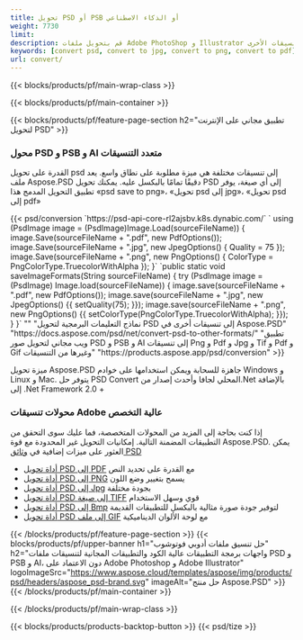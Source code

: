 ```yaml
---
title: تحويل PSD أو PSB أو الذكاء الاصطناعي
weight: 7730
limit: 
description: قم بتحويل ملفات Adobe PhotoShop و Illustrator والصور والتنسيقات الأخرى
keywords: [convert psd, convert to jpg, convert to png, convert to pdf]
url: convert/
---
```


{{< blocks/products/pf/main-wrap-class >}}

{{< blocks/products/pf/main-container >}}

{{< blocks/products/pf/feature-page-section h2="تطبيق مجاني على الإنترنت لتحويل PSD" >}}
<h3 class="headingpdleft">محول PSD و PSB و AI متعدد التنسيقات</h3>
<p>القدرة على تحويل psd إلى تنسيقات مختلفة هي ميزة مطلوبة على نطاق واسع. يعد ملف Aspose.PSD دقيقًا تمامًا بالبكسل عليه. يمكنك تحويل PSD إلى أي صيغة، يوفر تطبيق التحويل المدمج هذا «psd save to png»، «تحويل psd إلى jpg»، «تحويل psd إلى pdf»</p>
{{< psd/conversion `https://psd-api-core-rl2ajsbv.k8s.dynabic.com/` 
`    using (PsdImage image = (PsdImage)Image.Load(sourceFileName))
    {
        image.Save(sourceFileName + ".pdf", new PdfOptions());
        image.Save(sourceFileName + ".jpg",  new JpegOptions() { Quality = 75 });
        image.Save(sourceFileName + ".png",  new PngOptions() {  ColorType = PngColorType.TruecolorWithAlpha });
    }` 
	`public static void saveImageFormats(String sourceFileName) {
        try (PsdImage image = (PsdImage) Image.load(sourceFileName)) {
            image.save(sourceFileName + ".pdf", new PdfOptions());
            image.save(sourceFileName + ".jpg", new JpegOptions() {{
                setQuality(75);
            }});
            image.save(sourceFileName + ".png", new PngOptions() {{
                setColorType(PngColorType.TruecolorWithAlpha);
            }});
        }
    }` 
"" 
"نماذج التعليمات البرمجية لتحويل PSD إلى تنسيقات أخرى في Aspose.PSD"  "https://docs.aspose.com/psd/net/convert-psd-to-other-formats/" 
"تطبيق ويب مجاني لتحويل صور PSD و PSB و AI إلى تنسيقات Png و Pdf و Jpg و Tif و Pdf و Gif وغيرها من التنسيقات" "https://products.aspose.app/psd/conversion" >}}
<br />
<p>ميزة تحويل Aspose.PSD جاهزة للسحابة ويمكن استخدامها على خوادم Windows و Linux و Mac. يتوفر حل PSD Convert المحلي لجافا وأحدث إصدار من.Net بالإضافة إلى .Net Framework 2.0 +</p>

<h3 class="headingpdleft">محولات تنسيقات Adobe عالية التخصص</h3>
<p>إذا كنت بحاجة إلى المزيد من المحولات المتخصصة، فما عليك سوى التحقق من التطبيقات المضمنة التالية. إمكانيات التحويل غير المحدودة مع قوة Aspose.PSD. يمكن العثور على ميزات إضافية في <a href="https://docs.aspose.com/psd/">وثائق PSD</a></p>
<ul>
<li><a href="to-pdf">أداة تحويل PSD إلى PDF</a> مع القدرة على تحديد النص</li>
<li><a href="to-png">أداة تحويل PSD إلى PNG</a> يسمح بتغيير وضع اللون</li>
<li><a href="to-jpg">أداة تحويل PSD إلى Jpg</a> بجودة مختلفة</li>
<li><a href="to-tiff">أداة تحويل PSD إلى صيغة TIFF</a> قوي وسهل الاستخدام</li>
<li><a href="to-bmp">أداة تحويل PSD إلى Bmp</a> لتوفير جودة صورة مثالية بالبكسل للتطبيقات القديمة</li>
<li><a href="to-gif">أداة تحويل PSD إلى ملف GIF</a> مع لوحة الألوان الديناميكية</li>
</ul>

{{< /blocks/products/pf/feature-page-section >}}
{{< blocks/products/pf/upper-banner h1="حل تنسيق ملفات أدوبي فوتوشوب" h2="واجهات برمجة التطبيقات عالية الكود والتطبيقات المجانية لتنسيقات ملفات PSD و PSB و AI، دون الاعتماد على Adobe Photoshop و Adobe Illustrator" logoImageSrc="https://www.aspose.cloud/templates/aspose/img/products/psd/headers/aspose_psd-brand.svg" imageAlt="حل منتج Aspose.PSD" >}}
{{< /blocks/products/pf/main-container >}}


{{< /blocks/products/pf/main-wrap-class >}}

{{< blocks/products/products-backtop-button >}}
{{< psd/tize >}}
